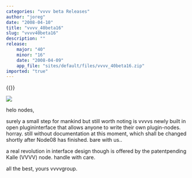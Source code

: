 ```yaml
---
categories: "vvvv beta Releases"
author: "joreg"
date: "2008-04-10"
title: "vvvv_40beta16"
slug: "vvvv40beta16"
description: ""
release: 
    major: "40"
    minor: "16"
    date: "2008-04-09"
    app_file: "sites/default/files/vvvv_40beta16.zip"
imported: "true"
---
```


{{<previousRelease>}}


![](40beta16.png)

helo nodes,

surely a small step for mankind but still worth noting is vvvvs newly built in open plugininterface that allows anyone to write their own plugin-nodes. horray. still without documentation at this moment, which shall be changed shortly after Node08 has finished. bare with us..

a real revolution in interface design though is offered by the patentpending Kalle (VVVV) node. handle with care.

all the best,
yours vvvvgroup.